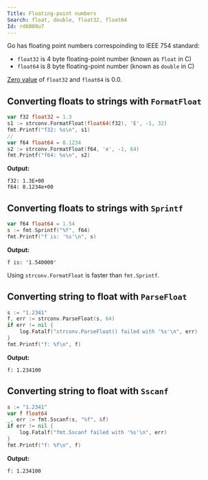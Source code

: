 ```yaml
---
Title: Floating-point numbers
Search: float, double, float32, float64
Id: rd6000u7
---
```

Go has floating point numbers correspoinding to IEEE 754 standard:
* `float32` is 4 byte floating-point number (known as `float` in C)
* `float64` is 8 byte floating-point number (known as `double` in C)

[Zero value](a-6069) of `float32` and `float64` is 0.0.

## Converting floats to strings with `FormatFloat`

```go
var f32 float32 = 1.3
s1 := strconv.FormatFloat(float64(f32), 'E', -1, 32)
fmt.Printf("f32: %s\n", s1)
//
var f64 float64 = 8.1234
s2 := strconv.FormatFloat(f64, 'e', -1, 64)
fmt.Printf("f64: %s\n", s2)
```

**Output:**
```text
f32: 1.3E+00
f64: 8.1234e+00
```

## Converting floats to strings with `Sprintf`

```go
var f64 float64 = 1.54
s := fmt.Sprintf("%f", f64)
fmt.Printf("f is: '%s'\n", s)
```

**Output:**
```text
f is: '1.540000'
```

Using `strconv.FormatFloat` is faster than `fmt.Sprintf`.

## Converting string to float with `ParseFloat`

```go
s := "1.2341"
f, err := strconv.ParseFloat(s, 64)
if err != nil {
    log.Fatalf("strconv.ParseFloat() failed with '%s'\n", err)
}
fmt.Printf("f: %f\n", f)
```

**Output:**
```text
f: 1.234100
```

## Converting string to float with `Sscanf`

```go
s := "1.2341"
var f float64
_, err := fmt.Sscanf(s, "%f", &f)
if err != nil {
    log.Fatalf("fmt.Sscanf failed with '%s'\n", err)
}
fmt.Printf("f: %f\n", f)
```

**Output:**
```text
f: 1.234100
```
